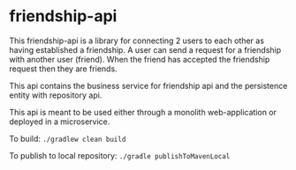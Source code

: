 # friendship-api
This friendship-api is a library for connecting 2 users to each other as having established a friendship.  A user can send a request for a friendship with another user (friend). When the friend has accepted the friendship request then they are friends.

This api contains the business service for friendship api and the persistence entity with repository api.



This api is meant to be used either through a monolith web-application or deployed in a microservice.


To build: `./gradlew clean build`

To publish to local repository:
`./gradle publishToMavenLocal`
